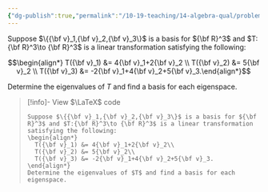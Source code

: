 ```yaml
---
{"dg-publish":true,"permalink":"/10-19-teaching/14-algebra-qual/problem-bank/linear-algebra/matrix-and-eigenvalues-of-a-given-linear-transformation/","tags":["linear_algebra"],"updated":"2025-03-17T08:36:08-07:00"}
---
```


Suppose $\{{\bf v}_1,{\bf v}_2,{\bf v}_3\}$ is a basis for ${\bf R}^3$ and $T:{\bf R}^3\to {\bf R}^3$ is a linear transformation satisfying the following:

$$\begin{align*} T({\bf v}_1) &= 4{\bf v}_1+2{\bf v}_2 \\ T({\bf v}_2) &= 5{\bf v}_2 \\ T({\bf v}_3) &= -2{\bf v}_1+4{\bf v}_2+5{\bf v}_3.\end{align*}$$

Determine the eigenvalues of $T$ and find a basis for each eigenspace.

> [!info]- View $\LaTeX$ code
> ```
> Suppose $\{{\bf v}_1,{\bf v}_2,{\bf v}_3\}$ is a basis for ${\bf R}^3$ and $T:{\bf R}^3\to {\bf R}^3$ is a linear transformation satisfying the following:
> \begin{align*}
> 	T({\bf v}_1) &= 4{\bf v}_1+2{\bf v}_2\\
> 	T({\bf v}_2) &= 5{\bf v}_2\\
> 	T({\bf v}_3) &= -2{\bf v}_1+4{\bf v}_2+5{\bf v}_3.
> \end{align*}
> Determine the eigenvalues of $T$ and find a basis for each eigenspace.
> ```